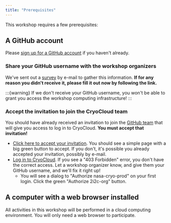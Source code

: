 ```yaml
---
title: "Prerequisites"
---
```


This workshop requires a few prerequisites:

## A GitHub account

Please [sign up for a GitHub account](https://github.com/signup) if you haven't already.


### Share your GitHub username with the workshop organizers

We've sent out a
[survey](https://docs.google.com/forms/d/e/1FAIpQLSc7qwl_FlkkimGCRMVMid0AjnXcQV9ref2t97ArEsEhxEC4jw/viewform?usp=dialog)
by e-mail to gather this information.
**If for any reason you didn't receive it, please fill it out now by following the
link.**

:::{warning}
If we don't receive your GitHub username, you won't be able to grant you access the
workshop computing infrastructure!
:::


### Accept the invitation to join the CryoCloud team

You should have already received an invitation to join the
[GitHub team](https://github.com/orgs/CryoInTheCloud/teams/csdms-2025-workshop)
that will give you access to log in to CryoCloud.
**You must accept that invitation!**

* [Click here to accept your invitation](https://github.com/orgs/CryoInTheCloud/invitation).
  You should see a simple page with a big green button to accept.
  If you don't, it's possible you already accepted your invitation, possibly by e-mail.
* [Log in to CryoCloud](https://hub.cryointhecloud.com/).
  If you see a "403 Forbidden" error, you don't have the correct access.
  Let a workshop organizer know, and give them your GitHub username, and we'll fix it
  right up!
  * You will see a dialog to "Authorize nasa-cryo-prod" on your first login.
    Click the green "Authorize 2i2c-org" button.


## A computer with a web browser installed

All activities in this workshop will be performed in a cloud computing environment.
You will only need a web browser to participate.
